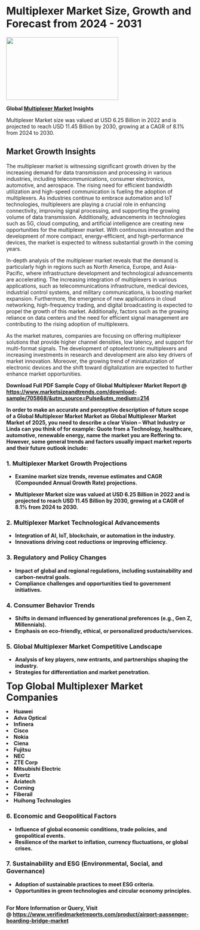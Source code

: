 <H1>Multiplexer Market Size, Growth and Forecast from 2024 - 2031</H1><img class="aligncenter size-medium wp-image-584254" src="https://thirdeyenews.in/wp-content/uploads/2024/09/Global-Market-Research-300x168.jpeg" alt="" width="300" height="168" /><p><strong>Global&nbsp;<a href="https://www.marketsizeandtrends.com/download-sample/705868/&amp;utm_source=Pulse&amp;utm_medium=214">Multiplexer Market</a> Insights</strong></p><p>Multiplexer Market size was valued at USD 6.25 Billion in 2022 and is projected to reach USD 11.45 Billion by 2030, growing at a CAGR of 8.1% from 2024 to 2030.</p><p><h2>Market Growth Insights</h2> <p>The multiplexer market is witnessing significant growth driven by the increasing demand for data transmission and processing in various industries, including telecommunications, consumer electronics, automotive, and aerospace. The rising need for efficient bandwidth utilization and high-speed communication is fueling the adoption of multiplexers. As industries continue to embrace automation and IoT technologies, multiplexers are playing a crucial role in enhancing connectivity, improving signal processing, and supporting the growing volume of data transmission. Additionally, advancements in technologies such as 5G, cloud computing, and artificial intelligence are creating new opportunities for the multiplexer market. With continuous innovation and the development of more compact, energy-efficient, and high-performance devices, the market is expected to witness substantial growth in the coming years.</p> <p><strong></strong></p> <p>In-depth analysis of the multiplexer market reveals that the demand is particularly high in regions such as North America, Europe, and Asia-Pacific, where infrastructure development and technological advancements are accelerating. The increasing integration of multiplexers in various applications, such as telecommunications infrastructure, medical devices, industrial control systems, and military communications, is boosting market expansion. Furthermore, the emergence of new applications in cloud networking, high-frequency trading, and digital broadcasting is expected to propel the growth of this market. Additionally, factors such as the growing reliance on data centers and the need for efficient signal management are contributing to the rising adoption of multiplexers.</p> <p>As the market matures, companies are focusing on offering multiplexer solutions that provide higher channel densities, low latency, and support for multi-format signals. The development of optoelectronic multiplexers and increasing investments in research and development are also key drivers of market innovation. Moreover, the growing trend of miniaturization of electronic devices and the shift toward digitalization are expected to further enhance market opportunities.</p> <p><strong></p><p><span class=""><strong>Download Full PDF Sample Copy of Global Multiplexer Market Report</strong> @ <a href="https://www.marketsizeandtrends.com/download-sample/705868/&amp;utm_source=Pulse&amp;utm_medium=214" target="_blank">https://www.marketsizeandtrends.com/download-sample/705868/&amp;utm_source=Pulse&amp;utm_medium=214</a></span></p><p>In order to make an accurate and perceptive description of future scope of a Global&nbsp;Multiplexer Market Market as Global&nbsp;Multiplexer Market Market of 2025, you need to describe a clear Vision &ndash; What Industry or Linda can you think of for example: Quote from a Technology, healthcare, automotive, renewable energy, name the market you are Reffering to. However, some general trends and factors usually impact market reports and their future outlook include:</p><h3>1.&nbsp;<strong>Multiplexer Market Growth Projections</strong></h3><ul><li>Examine market size trends, revenue estimates and CAGR (Compounded Annual Growth Rate) projections.</li><li><p>Multiplexer Market size was valued at USD 6.25 Billion in 2022 and is projected to reach USD 11.45 Billion by 2030, growing at a CAGR of 8.1% from 2024 to 2030.</p></li></ul><h3>2.&nbsp;<strong>Multiplexer Market Technological Advancements</strong></h3><ul><li>Integration of AI, IoT, blockchain, or automation in the industry.</li><li>Innovations driving cost reductions or improving efficiency.</li></ul><h3>3.&nbsp;<strong>Regulatory and Policy Changes</strong></h3><ul><li>Impact of global and regional regulations, including sustainability and carbon-neutral goals.</li><li>Compliance challenges and opportunities tied to government initiatives.</li></ul><h3>4.&nbsp;<strong>Consumer Behavior Trends</strong></h3><ul><li>Shifts in demand influenced by generational preferences (e.g., Gen Z, Millennials).</li><li>Emphasis on eco-friendly, ethical, or personalized products/services.</li></ul><h3>5.&nbsp;<strong>Global Multiplexer Market Competitive Landscape</strong></h3><ul><li>Analysis of key players, new entrants, and partnerships shaping the industry.</li><li>Strategies for differentiation and market penetration.</li></ul><p data-pm-slice="1 1 []"><span style="color: inherit; font-family: inherit; font-size: 25px;">Top Global Multiplexer Market Companies</span></p><div class="" data-test-id=""><p><li>Huawei</li><li> Adva Optical</li><li> Infinera</li><li> Cisco</li><li> Nokia</li><li> Ciena</li><li> Fujitsu</li><li> NEC</li><li> ZTE Corp</li><li> Mitsubishi Electric</li><li> Evertz</li><li> Ariatech</li><li> Corning</li><li> Fiberail</li><li> Huihong Technologies</li></p></div><h3>6.&nbsp;<strong>Economic and Geopolitical Factors</strong></h3><ul><li>Influence of global economic conditions, trade policies, and geopolitical events.</li><li>Resilience of the market to inflation, currency fluctuations, or global crises.</li></ul><h3>7.&nbsp;<strong>Sustainability and ESG (Environmental, Social, and Governance)</strong></h3><ul><li>Adoption of sustainable practices to meet ESG criteria.</li><li>Opportunities in green technologies and circular economy principles.</li></ul><h2><strong style="font-size: 14px;">For More Information or Query, Visit @&nbsp;</strong><a style="background-color: #ffffff; font-size: 14px;" href="https://www.marketsizeandtrends.com/report/multiplexer-market/" target="_blank">https://www.verifiedmarketreports.com/product/airport-passenger-boarding-bridge-market</a></h2>
